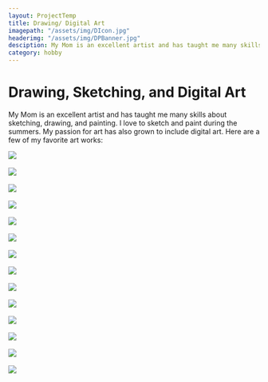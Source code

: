 ```yaml
---
layout: ProjectTemp
title: Drawing/ Digital Art
imagepath: "/assets/img/DIcon.jpg"
headerimg: "/assets/img/DPBanner.jpg"
desciption: My Mom is an excellent artist and has taught me many skills about sketching, drawing, and painting. I love to sketch and paint during the summers. My passion for art has also grown to include digital art.
category: hobby
---
```


<h1 class="HobbyTitle">Drawing, Sketching, and Digital Art</h1>
<div id="DrawingPint">
<p>My Mom is an excellent artist and has taught me many skills about sketching, drawing, and painting. I love to sketch and paint during the summers. My passion for art has also grown to include digital art. Here are a few of my favorite art works:</p>
<img src="/assets/img/art/Mars.png"><br><br>
<img src="/assets/img/art/TechHand.png"><br><br>
<img src="/assets/img/DP2.jpg"><br><br>
<img src="/assets/img/art/Elephant.png"><br><br>
<img src="/assets/img/DP1.jpg"><br><br>
<img src="/assets/img/art/NMS12.png"><br><br>
<img src="/assets/img/art/JFK.jpg"><br><br>
<img src="/assets/img/art/SciFiDonut8.png"><br><br>
<img src="/assets/img/art/SciFiDonut11.png"><br><br>
<img src="/assets/img/art/9.png"><br><br>
<img src="/assets/img/DP3.jpg"><br><br>
<img src="/assets/img/art/wallpaper1Final.png"><br><br>
<img src="/assets/img/art/wallpaper3base1V3.png"><br><br>
<img src="/assets/img/DP4.jpg">
</div>
